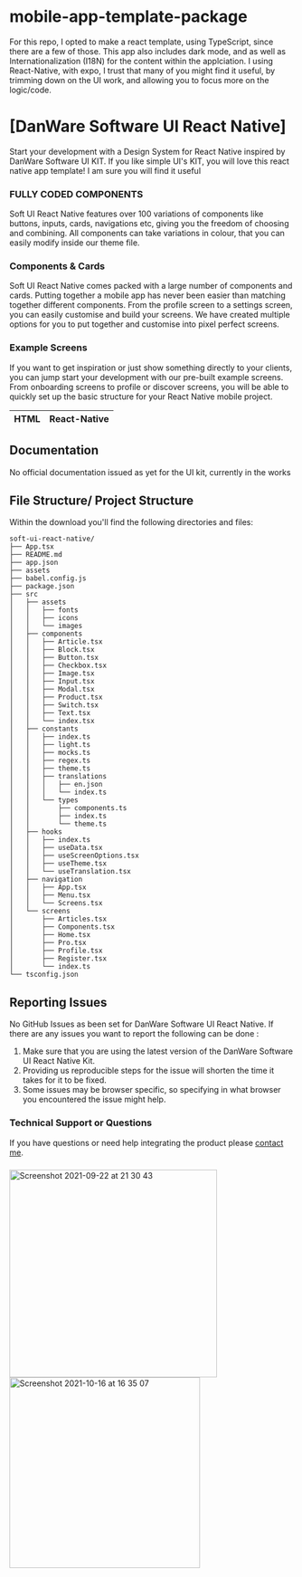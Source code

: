 # mobile-app-template-package

For this repo, I opted to make a react template, using TypeScript, since there are a few of those. This app also includes dark mode, and as well as Internationalization (I18N) for the content within the applciation. I using React-Native, with expo, I trust that many of you might find it useful, by trimming down on the UI work, and allowing you to focus more on the logic/code.

# [DanWare Software UI React Native]

Start your development with a Design System for React Native inspired by DanWare Software UI KIT. If you like simple UI's KIT, you will love this react native app template! I am sure you will find it useful

### FULLY CODED COMPONENTS

Soft UI React Native features over 100 variations of components like buttons, inputs, cards, navigations etc, giving you the freedom of choosing and combining. All components can take variations in colour, that you can easily modify inside our theme file.

### Components & Cards

Soft UI React Native comes packed with a large number of components and cards. Putting together a mobile app has never been easier than matching together different components. From the profile screen to a settings screen, you can easily customise and build your screens. We have created multiple options for you to put together and customise into pixel perfect screens.

### Example Screens

If you want to get inspiration or just show something directly to your clients, you can jump start your development with our pre-built example screens. From onboarding screens to profile or discover screens, you will be able to quickly set up the basic structure for your React Native mobile project.

| HTML | React-Native |
| ---- | ------------ |

## Documentation

No official documentation issued as yet for the UI kit, currently in the works

## File Structure/ Project Structure

Within the download you'll find the following directories and files:

```
soft-ui-react-native/
├── App.tsx
├── README.md
├── app.json
├── assets
├── babel.config.js
├── package.json
├── src
│   ├── assets
│   │   ├── fonts
│   │   ├── icons
│   │   └── images
│   ├── components
│   │   ├── Article.tsx
│   │   ├── Block.tsx
│   │   ├── Button.tsx
│   │   ├── Checkbox.tsx
│   │   ├── Image.tsx
│   │   ├── Input.tsx
│   │   ├── Modal.tsx
│   │   ├── Product.tsx
│   │   ├── Switch.tsx
│   │   ├── Text.tsx
│   │   └── index.tsx
│   ├── constants
│   │   ├── index.ts
│   │   ├── light.ts
│   │   ├── mocks.ts
│   │   ├── regex.ts
│   │   ├── theme.ts
│   │   ├── translations
│   │   │   ├── en.json
│   │   │   └── index.ts
│   │   └── types
│   │       ├── components.ts
│   │       ├── index.ts
│   │       └── theme.ts
│   ├── hooks
│   │   ├── index.ts
│   │   ├── useData.tsx
│   │   ├── useScreenOptions.tsx
│   │   ├── useTheme.tsx
│   │   └── useTranslation.tsx
│   ├── navigation
│   │   ├── App.tsx
│   │   ├── Menu.tsx
│   │   └── Screens.tsx
│   └── screens
│       ├── Articles.tsx
│       ├── Components.tsx
│       ├── Home.tsx
│       ├── Pro.tsx
│       ├── Profile.tsx
│       ├── Register.tsx
│       └── index.ts
└── tsconfig.json
```

## Reporting Issues

No GitHub Issues as been set for DanWare Software UI React Native. If there are any issues you want to report the following can be done :

1. Make sure that you are using the latest version of the DanWare Software UI React Native Kit.
2. Providing us reproducible steps for the issue will shorten the time it takes for it to be fixed.
3. Some issues may be browser specific, so specifying in what browser you encountered the issue might help.

### Technical Support or Questions

If you have questions or need help integrating the product please [contact me](https://dantelentsoe.com).


###

<img width="367" alt="Screenshot 2021-09-22 at 21 30 43" src="https://user-images.githubusercontent.com/65385487/134410044-5aac210e-5adb-4de5-b26d-c1c524e63bff.png">
<img width="337" alt="Screenshot 2021-10-16 at 16 35 07" src="https://user-images.githubusercontent.com/65385487/137591517-9b49861d-2e00-4472-9149-1f8f2027ec05.png">


